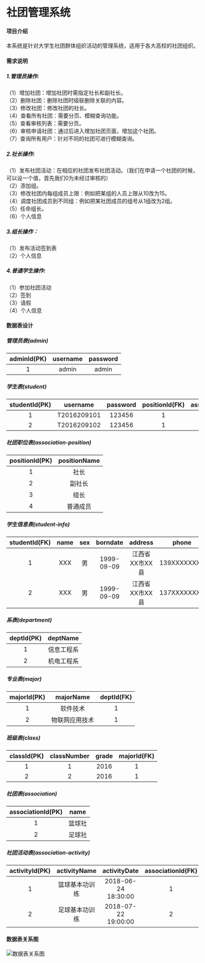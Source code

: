 # 社团管理系统

#### 项目介绍
本系统是针对大学生社团群体组织活动的管理系统，适用于各大高校的社团组织。

#### 需求说明
##### 1.管理员操作:  
（1）增加社团：增加社团时需指定社长和副社长。  
（2）删除社团：删除社团时级联删除关联的内容。  
（3）修改社团：修改社团的社长。  
（4）查看所有社团：需要分页、模糊查询功能。  
（5）查看审核列表：需要分页。  
（6）审核申请社团：通过后进入增加社团页面，增加这个社团。  
（7）查询所有用户：针对不同的社团可进行模糊查询。  

##### 2.社长操作:  
（1）发布社团活动：在相应的社团发布社团活动。（我们在申请一个社团的时候，可以设一个值，首先我们0为未经过审核的）  
（2）添加组。  
（3）修改社团内每组成员上限：例如把某组的人员上限从10改为15。  
（4）调度社团成员到不同组：例如把某社团成员的组号从1组改为2组。  
（5）任命组长。  
（6）个人信息  

##### 3.组长操作：  
（1）发布活动签到表  
（2）个人信息  

##### 4.普通学生操作:  
（1）参加社团活动  
（2）签到  
（3）请假  
（4）个人信息  


#### 数据表设计
##### 管理员表(admin)
|adminId(PK)|username|password|
|:---:|:---:|:---:|
|1|admin|admin|

##### 学生表(student)
|studentId(PK)|username|password|positionId(FK)|associationId(FK)|
|:---:|:---:|:---:|:---:|:---:|
|1|T2016209101|123456|1|1|
|2|T2016209102|123456|1|2|

##### 社团职位表(association-position)
|positionId(PK)|positionName|
|:---:|:---:|
|1|社长|
|2|副社长|
|3|组长|
|4|普通成员|

##### 学生信息表(student-info)
|studentId(FK)|name|sex|borndate|address|phone|classid(FK)|
|:-:|:-:|:-:|:-:|:-:|:-:|:-:|
|1|XXX|男|1999-09-09|江西省XX市XX县|139XXXXXXXX|1|
|2|XXX|男|1999-09-09|江西省XX市XX县|137XXXXXXXX|1|

##### 系表(department)
|deptId(PK)|deptName|
|:-:|:-:|
|1|信息工程系|
|2|机电工程系|

##### 专业表(major)
|majorId(PK)|majorName|deptId(FK)|
|:-:|:-:|:-:|
|1|软件技术|1|
|2|物联网应用技术|1|

##### 班级表(class)
|classId(PK)|classNumber|grade|majorId(FK)|
|:-:|:-:|:-:|:-:|
|1|1|2016|1|
|2|2|2016|1|

##### 社团表(association)
|associationId(PK)|name|
|:-:|:-:|
|1|篮球社|
|2|足球社|

##### 社团活动表(association-activity)
|activityId(PK)|activityName|activityDate|associationId(FK)|
|:-:|:-:|:-:|:-:|
|1|篮球基本功训练|2018-06-24 18:30:00|1|
|2|足球基本功训练|2018-07-22 19:00:00|2|

#### 数据表关系图
![数据表关系图](https://gitee.com/uploads/images/2018/0624/224934_1697546c_1998600.png "数据表关系图.png")
